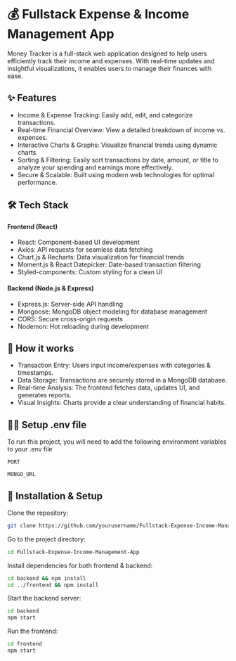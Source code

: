
# 💰 Fullstack Expense & Income Management App

Money Tracker is a full-stack web application designed to help users efficiently track their income and expenses. With real-time updates and insightful visualizations, it enables users to manage their finances with ease.




## ✨ Features

- Income & Expense Tracking: Easily add, edit, and categorize transactions.
- Real-time Financial Overview: View a detailed breakdown of income vs. expenses.
- Interactive Charts & Graphs: Visualize financial trends using dynamic charts.
- Sorting & Filtering: Easily sort transactions by date, amount, or title to analyze your spending and earnings more effectively.
- Secure & Scalable: Built using modern web technologies for optimal performance.


## 🛠 Tech Stack

#### Frontend (React)
- React: Component-based UI development
- Axios: API requests for seamless data fetching
- Chart.js & Recharts: Data visualization for financial trends
- Moment.js & React Datepicker: Date-based transaction filtering
- Styled-components: Custom styling for a clean UI
#### Backend (Node.js & Express)

- Express.js: Server-side API handling
- Mongoose: MongoDB object modeling for database management
- CORS: Secure cross-origin requests
- Nodemon: Hot reloading during development



## 🚀 How it works
- Transaction Entry: Users input income/expenses with categories & timestamps.
- Data Storage: Transactions are securely stored in a MongoDB database.
- Real-time Analysis: The frontend fetches data, updates UI, and generates reports.
- Visual Insights: Charts provide a clear understanding of financial habits.

## 👩‍💻 Setup .env file

To run this project, you will need to add the following environment variables to your .env file

`PORT`

`MONGO_URL`

## 📌 Installation & Setup

Clone the repository:

```bash
git clone https://github.com/yourusername/Fullstack-Expense-Income-Management-App.git

```
Go to the project directory:

```bash
cd Fullstack-Expense-Income-Management-App

```

Install dependencies for both frontend & backend:

```bash
cd backend && npm install  
cd ../frontend && npm install  
```

Start the backend server:

```bash
cd backend  
npm start 
```

Run the frontend:

```bash
cd frontend  
npm start  
```


